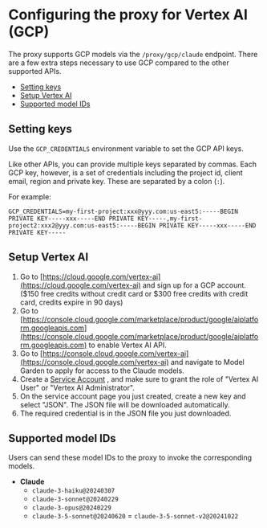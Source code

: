 # Configuring the proxy for Vertex AI (GCP)

The proxy supports GCP models via the `/proxy/gcp/claude` endpoint. There are a few extra steps necessary to use GCP compared to the other supported APIs.

- [Setting keys](#setting-keys)
- [Setup Vertex AI](#setup-vertex-ai)
- [Supported model IDs](#supported-model-ids)

## Setting keys

Use the `GCP_CREDENTIALS` environment variable to set the GCP API keys.

Like other APIs, you can provide multiple keys separated by commas. Each GCP key, however, is a set of credentials including the project id, client email, region and private key. These are separated by a colon (`:`).

For example:

```
GCP_CREDENTIALS=my-first-project:xxx@yyy.com:us-east5:-----BEGIN PRIVATE KEY-----xxx-----END PRIVATE KEY-----,my-first-project2:xxx2@yyy.com:us-east5:-----BEGIN PRIVATE KEY-----xxx-----END PRIVATE KEY-----
```

## Setup Vertex AI
1. Go to [https://cloud.google.com/vertex-ai](https://cloud.google.com/vertex-ai) and sign up for a GCP account. ($150 free credits without credit card or $300 free credits with credit card, credits expire in 90 days)
2. Go to [https://console.cloud.google.com/marketplace/product/google/aiplatform.googleapis.com](https://console.cloud.google.com/marketplace/product/google/aiplatform.googleapis.com) to enable Vertex AI API.
3. Go to [https://console.cloud.google.com/vertex-ai](https://console.cloud.google.com/vertex-ai) and navigate to Model Garden to apply for access to the Claude models.
4. Create a [Service Account](https://console.cloud.google.com/projectselector/iam-admin/serviceaccounts/create?walkthrough_id=iam--create-service-account#step_index=1) , and make sure to grant the role of "Vertex AI User" or "Vertex AI Administrator".
5. On the service account page you just created, create a new key and select "JSON". The JSON file will be downloaded automatically.
6. The required credential is in the JSON file you just downloaded.

## Supported model IDs
Users can send these model IDs to the proxy to invoke the corresponding models.
- **Claude**
  - `claude-3-haiku@20240307`
  - `claude-3-sonnet@20240229`
  - `claude-3-opus@20240229`
  - `claude-3-5-sonnet@20240620`
  = `claude-3-5-sonnet-v2@20241022`